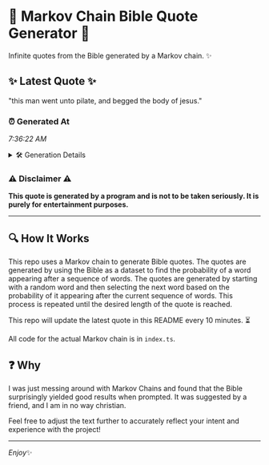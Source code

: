 # 📖 Markov Chain Bible Quote Generator 📖

Infinite quotes from the Bible generated by a Markov chain. ✨

## ✨ Latest Quote ✨
"this man went unto pilate, and begged the body of jesus."

### ⏰ Generated At
*7:36:22 AM*

<details>
    <summary>🛠️ Generation Details</summary>
    <p>
        <strong>🌱 Seed:</strong> this<br>
        <strong>🔄 Iterations:</strong> 10<br>
        <strong>📜 Context History:</strong><br>[ this ]: man<br>[ this, man ]: went<br>[ this, man, went ]: unto<br>[ this, man, went, unto ]: pilate,<br>[ this, man, went, unto, pilate, ]: and<br>[ this, man, went, unto, pilate,, and ]: begged<br>[ man, went, unto, pilate,, and, begged ]: the<br>[ went, unto, pilate,, and, begged, the ]: body<br>[ unto, pilate,, and, begged, the, body ]: of<br>[ pilate,, and, begged, the, body, of ]: jesus.<br>
    </p>
</details>

### ⚠️ Disclaimer ⚠️
**This quote is generated by a program and is not to be taken seriously. It is purely for entertainment purposes.**

---

## 🔍 How It Works

This repo uses a Markov chain to generate Bible quotes. The quotes are generated by using the Bible as a dataset to find the probability of a word appearing after a sequence of words. The quotes are generated by starting with a random word and then selecting the next word based on the probability of it appearing after the current sequence of words. This process is repeated until the desired length of the quote is reached.

This repo will update the latest quote in this README every 10 minutes. ⏳

All code for the actual Markov chain is in `index.ts`.

## ❓ Why

I was just messing around with Markov Chains and found that the Bible surprisingly yielded good results when prompted. 
It was suggested by a friend, and I am in no way christian.

Feel free to adjust the text further to accurately reflect your intent and experience with the project!

---

*Enjoy*✨
